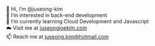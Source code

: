 👋 Hi, I’m @juseong-kim  
👀 I’m interested in back-end development  
🌱 I’m currently learning Cloud Development and Javascript  
☁️ Visit me at [juseongjoekim.com](https://www.juseongjoekim.com)  
📫 Reach me at juseong.kim@hotmail.com
